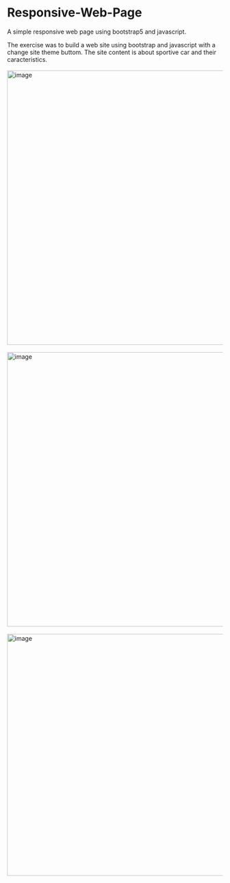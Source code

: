 # Responsive-Web-Page
A simple responsive web page using bootstrap5 and javascript. 

The exercise was to build a web site using bootstrap and javascript with a change site theme buttom. The site content is about sportive car and their caracteristics.
</br></br><img width="640" alt="image" text-align = "center" src="https://user-images.githubusercontent.com/128395953/233435360-f18af818-7ad2-478d-8b7d-09ef19491354.png">
</br></br><img width="640" alt="image" text-align = "center" src="https://user-images.githubusercontent.com/128395953/233434335-d297bb6d-c4b6-452d-a607-99903c62172c.png">
</br></br>
<img width="564" alt="image" text-align = "center" src="https://user-images.githubusercontent.com/128395953/233434435-2ca45ccd-6f19-4cb6-b4a6-a7bf672c63db.png">



